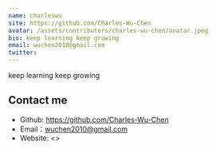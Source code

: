 ```yaml
---
name: charleswu
site: https://github.com/Charles-Wu-Chen
avatar: /assets/contributors/charles-wu-chen/avatar.jpeg
bio: keep learning keep growing
email: wuchen2010@gmail.com
twitter:
---
```


keep learning keep growing

## Contact me

- Github: <https://github.com/Charles-Wu-Chen>
- Email：<wuchen2010@gmail.com>
- Website: <>
